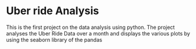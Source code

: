 # Uber ride Analysis
This is the first project on the data analysis using python.
The project analyses the Uber Ride Data over a month and displays the various plots by using the seaborn library of the pandas

